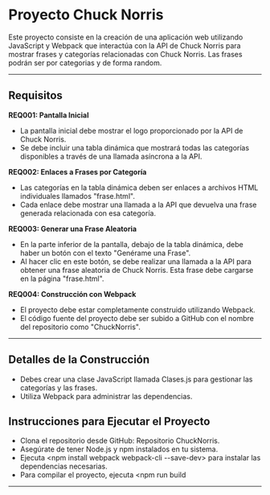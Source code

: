# Proyecto Chuck Norris

Este proyecto consiste en la creación de una aplicación web utilizando JavaScript y Webpack que interactúa con la API de Chuck Norris para mostrar frases y categorías relacionadas con Chuck Norris. Las frases podrán ser por categorias y de forma random.

---
## Requisitos

**REQ001: Pantalla Inicial**

+ La pantalla inicial debe mostrar el logo proporcionado por la API de Chuck Norris.
+ Se debe incluir una tabla dinámica que mostrará todas las categorías disponibles a través de una llamada asíncrona a la API.

**REQ002: Enlaces a Frases por Categoría**

+ Las categorías en la tabla dinámica deben ser enlaces a archivos HTML individuales llamados "frase.html".
+ Cada enlace debe mostrar una llamada a la API que devuelva una frase generada relacionada con esa categoría.

**REQ003: Generar una Frase Aleatoria**

+ En la parte inferior de la pantalla, debajo de la tabla dinámica, debe haber un botón con el texto "Genérame una Frase".
+ Al hacer clic en este botón, se debe realizar una llamada a la API para obtener una frase aleatoria de Chuck Norris. Esta frase debe cargarse en la página "frase.html".

**REQ004: Construcción con Webpack**

+ El proyecto debe estar completamente construido utilizando Webpack.
+ El código fuente del proyecto debe ser subido a GitHub con el nombre del repositorio como "ChuckNorris".

---

## Detalles de la Construcción

+ Debes crear una clase JavaScript llamada Clases.js para gestionar las categorías y las frases.
+ Utiliza Webpack para administrar las dependencias.

## Instrucciones para Ejecutar el Proyecto
+ Clona el repositorio desde GitHub: Repositorio ChuckNorris.
+ Asegúrate de tener Node.js y npm instalados en tu sistema.
+ Ejecuta <npm install webpack webpack-cli --save-dev> para instalar las dependencias necesarias.
+ Para compilar el proyecto, ejecuta <npm run build 
---
